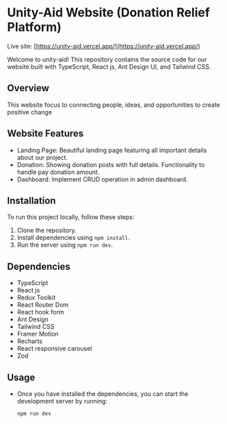 # Unity-Aid Website (Donation Relief Platform)

Live site: [https://unity-aid.vercel.app/](https://unity-aid.vercel.app/)

Welcome to unity-aid! This repository contains the source code for our website built with TypeScript, React js, Ant Design UI, and Tailwind CSS.

## Overview

This website focus to connecting people, ideas, and opportunities to create positive change

## Website Features

- Landing Page: Beautiful landing page featuring all important details about our project.
- Donation: Showing donation posts with full details. Functionality to handle pay donation amount.
- Dashboard: Implement CRUD operation in admin dashboard.

## Installation

To run this project locally, follow these steps:

1. Clone the repository.
2. Install dependencies using `npm install`.
3. Run the server using `npm run dev`.

## Dependencies

- TypeScript
- React js
- Redux Toolkit
- React Router Dom
- React hook form
- Ant Design
- Tailwind CSS
- Framer Motion
- Recharts
- React responsive carousel
- Zod

## Usage

- Once you have installed the dependencies, you can start the development server by running:

  ```bash
  npm run dev
  ```
